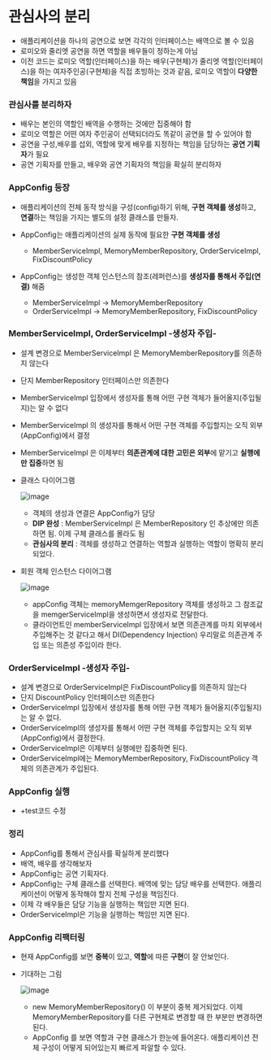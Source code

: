 # 관심사의 분리

* 애플리케이션을 하나의 공연으로 보면 각각의 인터페이스는 배역으로 볼 수 있음
* 로미오와 줄리엣 공연을 하면 역할을 배우들이 정하는게 아님
* 이전 코드는 로미오 역할(인터페이스)을 하는 배우(구현체)가 줄리엣 역할(인터페이스)을 하는 여자주인공(구현체)을 직접 초빙하는 것과 같음, 로미오 역할이 **다양한 책임**을 가지고 있음

### 관심사를 분리하자

* 배우는 본인의 역할인 배역을 수행하는 것에만 집중해야 함
* 로미오 역할은 어떤 여자 주인공이 선택되더라도 똑같이 공연을 할 수 있어야 함
* 공연을 구성,배우를 섭외, 역할에 맞게 배우를 지정하는 책임을 담당하는 **공연 기획자**가 필요
* 공연 기획자를 만들고, 배우와 공연 기획자의 책임을 확실히 분리하자

### AppConfig 등장

* 애플리케이션의 전체 동작 방식을 구성(config)하기 위해, **구현 객체를 생성**하고, **연결**하는 책임을 가지는 별도의 설정 클래스를 만들자.

* AppConfig는 애플리케이션의 실제 동작에 필요한 **구현 객체를 생성**
  * MemberServiceImpl, MemoryMemberRepository, OrderServiceImpl, FixDiscountPolicy
* AppConfig는 생성한 객체 인스턴스의 참조(레퍼런스)를 **생성자를 통해서 주입(연결)** 해줌
  * MemberServiceImpl -> MemoryMemberRepository
  * OrderServiceImpl -> MemoryMemberRepository, FixDiscountPolicy

### MemberServiceImpl, OrderServiceImpl -생성자 주입-

* 설계 변경으로 MemberServiceImpl 은 MemoryMemberRepository를 의존하지 않는다
* 단지 MemberRepository 인터페이스만 의존한다
* MemberServiceImpl 입장에서 생성자를 통해 어떤 구현 객체가 들어올지(주입될지)는 알 수 없다
* MemberServiceImpl 의 생성자를 통해서 어떤 구현 객체를 주입할지는 오직 외부(AppConfig)에서 결정
* MemberServiceImpl 은 이제부터 **의존관계에 대한 고민은 외부**에 맡기고 **실행에만 집중**하면 됨

* 클래스 다이어그램

  ![image](https://user-images.githubusercontent.com/75933619/148041662-a8b40925-aa2e-45e3-9481-d4dcad44bb7a.png)

  * 객체의 생성과 연결은 AppConfig가 담당
  * **DIP 완성** : MemberServiceImpl 은 MemberRepository 인 추상에만 의존하면 됨. 이제 구체 클래스를 몰라도 됨
  * **관심사의 분리** : 객체를 생성하고 연결하는 역할과 실행하는 역할이 명확히 분리되었다.

* 회원 객체 인스턴스 다이어그램

  ![image](https://user-images.githubusercontent.com/75933619/148046314-5cbbb654-fad3-4fc8-9c05-c76a19681e54.png)

  * appConfig 객체는 memoryMemgerRepository 객체를 생성하고 그 참조값을 memgerServiceImpl을 생성하면서 생성자로 전달한다.
  * 클라이언트인 memberServiceImpl 입장에서 보면 의존관계를 마치 외부에서 주입해주는 것 같다고 해서 DI(Dependency Injection) 우리말로 의존관계 주입 또는 의존성 주입이라 한다.

### OrderServiceImpl -생성자 주입-

* 설계 변경으로 OrderServiceImpl은 FixDiscountPolicy를 의존하지 않는다
* 단지 DiscountPolicy 인터페이스만 의존한다
* OrderServiceImpl 입장에서 생성자를 통해 어떤 구현 객체가 들어올지(주입될지)는 알 수 없다.
* OrderServiceImpl의 생성자를 통해서 어떤 구현 객체를 주입할지는 오직 외부(AppConfig)에서 결정한다.
* OrderServiceImpl은 이제부터 실행에만 집중하면 된다.
* OrderServiceImpl에는 MemoryMemberRepository, FixDiscountPolicy 객체의 의존관계가 주입된다.

### AppConfig 실행

* +test코드 수정

### 정리

* AppConfig를 통해서 관심사를 확실하게 분리했다
* 배역, 배우를 생각해보자
* AppConfig는 공연 기획자다.
* AppConfig는 구체 클래스를 선택한다. 배역에 맞는 담당 배우를 선택한다. 애플리케이션이 어떻게 동작해야 할지 전체 구성을 책임진다.
* 이제 각 배우들은 담당 기능을 실행하는 책임만 지면 된다.
* OrderServiceImpl은 기능을 실행하는 책임만 지면 된다.

### AppConfig 리팩터링

* 현재 AppConfig를 보면 **중복**이 있고, **역할**에 따른 **구현**이 잘 안보인다.

* 기대하는 그림

  ![image](https://user-images.githubusercontent.com/75933619/147918114-e90ebdf5-0851-4641-a800-084254ad3be2.png)

  * new MemoryMemberRepository() 이 부분이 중복 제거되었다. 이제 MemoryMemberRepository를 다른 구현체로 변경할 때 한 부분만 변경하면 된다.
  * AppConfig 를 보면 역할과 구현 클래스가 한눈에 들어온다. 애플리케이션 전체 구성이 어떻게 되어있는지 빠르게 파알할 수 있다.

